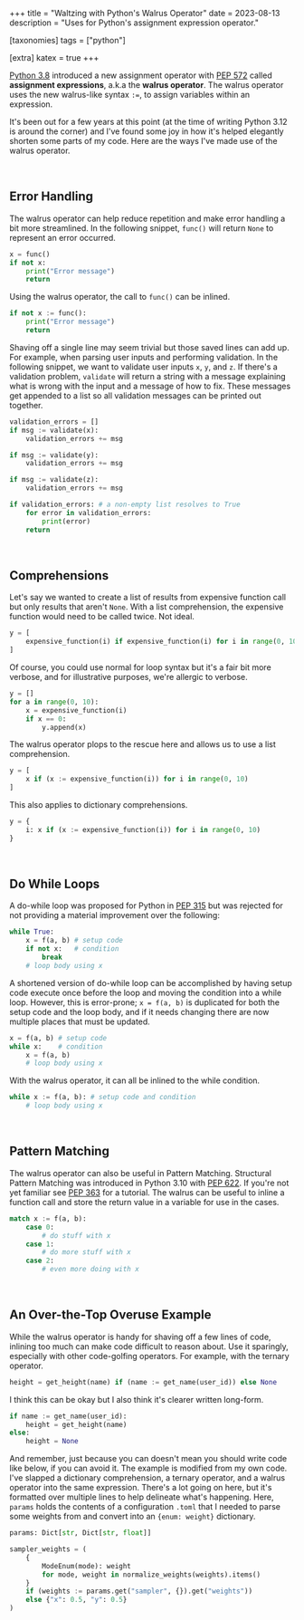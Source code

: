 +++
title = "Waltzing with Python's Walrus Operator"
date = 2023-08-13
description = "Uses for Python's assignment expression operator."

[taxonomies]
tags = ["python"]

[extra]
katex = true
+++

[Python 3.8](https://docs.python.org/3/whatsnew/3.8.html#assignment-expressions) introduced
a new assignment operator with [PEP 572](https://peps.python.org/pep-0572/) called **assignment expressions**,
a.k.a the **walrus operator**.  The walrus operator uses the new walrus-like syntax `:=`, to assign variables within an
expression.

It's been out for a few years at this point (at the time of writing Python 3.12 is around the corner) and
I've found some joy in how it's helped elegantly shorten some parts of my code.  Here are the ways I've
made use of the walrus operator.

<br>

## Error Handling
The walrus operator can help reduce repetition and make error handling a bit more streamlined.  In the
following snippet, `func()` will return `None` to represent an error occurred.

```python
x = func()
if not x:
    print("Error message")
    return
```

Using the walrus operator, the call to `func()` can be inlined.
```python
if not x := func():
    print("Error message")
    return
```

Shaving off a single line may seem trivial but those saved lines can add up.  For example, when parsing
user inputs and performing validation.  In the following snippet, we want to validate user inputs `x`, `y`,
and `z`.  If there's a validation problem, `validate` will return a string  with a message explaining what
is wrong with the input and a message of how to fix.  These messages get appended to a list so all validation
messages can be printed out together.

```python
validation_errors = []
if msg := validate(x):
    validation_errors += msg

if msg := validate(y):
    validation_errors += msg

if msg := validate(z):
    validation_errors += msg

if validation_errors: # a non-empty list resolves to True
    for error in validation_errors:
        print(error)
    return
```

<br>

## Comprehensions
Let's say we wanted to create a list of results from expensive function call but only results that aren't `None`.
With a list comprehension, the expensive function would need to be called twice.  Not ideal.
```python
y = [
    expensive_function(i) if expensive_function(i) for i in range(0, 10)
]
```

Of course, you could use normal for loop syntax but it's a fair bit more verbose, and for illustrative
purposes, we're allergic to verbose.
```python
y = []
for a in range(0, 10):
    x = expensive_function(i)
    if x == 0:
        y.append(x)
```

The walrus operator plops to the rescue here and allows us to use a list comprehension.
```python
y = [
    x if (x := expensive_function(i)) for i in range(0, 10)
]
```

This also applies to dictionary comprehensions.
```python
y = {
    i: x if (x := expensive_function(i)) for i in range(0, 10)
}
```

<br>

## Do While Loops

A do-while loop was proposed for Python in [PEP 315](https://peps.python.org/pep-0315/) but was
rejected for not providing a material improvement over the following:

```python
while True:
    x = f(a, b) # setup code
    if not x:   # condition
        break
    # loop body using x
```

A shortened version of do-while loop can be accomplished by having setup code execute once before the loop
and moving the condition into a while loop.  However, this is error-prone; `x = f(a, b)`
is duplicated for both the setup code and the loop body, and if it needs changing there are now multiple
places that must be updated.
```python
x = f(a, b) # setup code
while x:    # condition
    x = f(a, b)
    # loop body using x
```

With the walrus operator, it can all be inlined to the while condition.
```python
while x := f(a, b): # setup code and condition
    # loop body using x
```

<br>

## Pattern Matching
The walrus operator can also be useful in Pattern Matching.  Structural Pattern Matching
was introduced in Python 3.10 with [PEP 622](https://peps.python.org/pep-0622/).  If you're not yet
familiar see [PEP 363](https://peps.python.org/pep-0636/) for a tutorial.  The walrus can be useful
to inline a function call and store the return value in a variable for use in the cases.

```python
match x := f(a, b):
    case 0:
        # do stuff with x
    case 1:
        # do more stuff with x
    case 2:
        # even more doing with x
```

<br>

## An Over-the-Top Overuse Example
While the walrus operator is handy for shaving off a few lines of code, inlining too much can make
code difficult to reason about.  Use it sparingly, especially with other code-golfing operators.
For example, with the ternary operator.

```python
height = get_height(name) if (name := get_name(user_id)) else None
```

I think this can be okay but I also think it's clearer written long-form.
```python
if name := get_name(user_id):
    height = get_height(name)
else:
    height = None
```

And remember, just because you can doesn't mean you should write code like below, if you can avoid
it.  The example is modified from my own code.  I've slapped a dictionary comprehension, a ternary
operator, and a walrus operator into the same expression.  There's a lot going on here, but it's
formatted over multiple lines to help delineate what's happening.  Here, `params` holds the contents
of a configuration `.toml` that I needed to parse some weights from and convert into an `{enum: weight}`
dictionary.

```python
params: Dict[str, Dict[str, float]]

sampler_weights = (
    {
        ModeEnum(mode): weight
        for mode, weight in normalize_weights(weights).items()
    }
    if (weights := params.get("sampler", {}).get("weights"))
    else {"x": 0.5, "y": 0.5}
)
```
